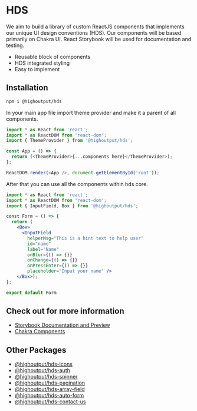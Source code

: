 # HDS
We aim to build a library of custom ReactJS components that implements our unique UI design conventions (HDS). Our components will be based primarily on Chakra UI. React Storybook will be used for documentation and testing.

- Reusable block of components
- HDS integrated styling 
- Easy to implement

## Installation

```bash
npm i @highoutput/hds
```


In your main app file import theme provider and make it a parent of all components.

```typescript
import * as React from 'react';
import * as ReactDOM from 'react-dom';
import { ThemeProvider } from '@highoutput/hds';

const App = () => {
  return (<ThemeProvider>{...components here}</ThemeProvider>);
};

ReactDOM.render(<App />, document.getElementById('root'));
```

After that you can use all the components within hds core.

```jsx
import * as React from 'react';
import * as ReactDOM from 'react-dom';
import { InputField, Box } from '@highoutput/hds';

const Form = () => {
  return (
    <Box>
      <InputField
        helperMsg="This is a hint text to help user"
        id="name"
        label="Name"
        onBlur={() => {}}
        onChange={() => {}}
        onPressEnter={() => {}}
        placeholder="Input your name" />
    </Box>);
};

export default Form
```

## Check out for more information
- [Storybook Documentation and Preview](https://hds-highoutput.vercel.app/?path=/story/getting-started--page)
- [Chakra Components](https://chakra-ui.com/docs/components)


## Other Packages

- [@highoutput/hds-icons](https://www.npmjs.com/package/@highoutput/hds-icons)
- [@highoutput/hds-auth](https://www.npmjs.com/package/@highoutput/hds-auth)
- [@highoutput/hds-spinner](https://www.npmjs.com/package/@highoutput/hds-spinner)
- [@highoutput/hds-pagination](https://www.npmjs.com/package/@highoutput/hds-pagination)
- [@highoutput/hds-array-field](https://www.npmjs.com/package/@highoutput/hds-array-field)
- [@highoutput/hds-auto-form](https://www.npmjs.com/package/@highoutput/hds-auto-form)
- [@highoutput/hds-contact-us](https://www.npmjs.com/package/@highoutput/hds-contact-us)